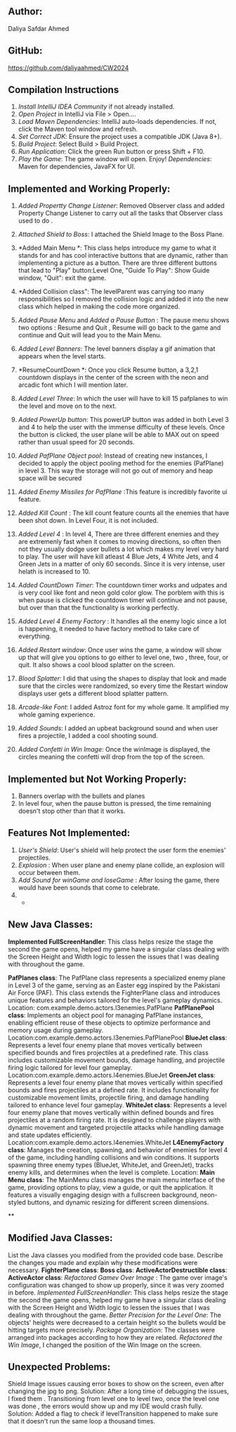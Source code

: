 ## Author:
Daliya Safdar Ahmed

## GitHub:
https://github.com/daliyaahmed/CW2024


## Compilation Instructions


1. *Install IntelliJ IDEA Community* if not already installed.
2. *Open Project* in IntelliJ via File > Open....
3. *Load Maven Dependencies*: IntelliJ auto-loads dependencies. If not, click the Maven tool window and refresh.
4. *Set Correct JDK*: Ensure the project uses a compatible JDK (Java 8+).
5. *Build Project*: Select Build > Build Project.
6. *Run Application*: Click the green Run button or press Shift + F10.
7. *Play the Game*: The game window will open. Enjoy!
*Dependencies*: Maven for dependencies, JavaFX for UI.


##  Implemented and Working Properly: 

1. *Added Propertty Change Listener*:  Removed Observer class and added Property Change Listener to carry out all the tasks that Observer class used to do .
2. *Attached Shield to Boss*: I attached the Shield Image to the Boss Plane.
3.  *Added Main Menu *: This class helps introduce my game to what it stands for and has  cool interactive buttons that are dynamic, rather than implementing a picture as a button. There are three different buttons that lead to "Play" button:Level One, "Guide To Play": Show Guide window, "Quit": exit the game.

4. *Added Collision class": The levelParent was carrying too many responsibilities so I removed the collision logic and added it into the new class which helped in making the code more organized.
5. *Added Pause Menu* and *Added a Pause Button* : The pause menu shows two options : Resume and Quit , Resume will go back to the game and continue and Quit will lead you to the Main Menu. 
6. *Added Level Banners*: The level banners display a gif animation that appears when the level starts.
7. *ResumeCountDown *: Once you click Resume button, a 3,2,1 countdown displays in the center of the screen with the neon and arcadic font which I will mention later.
8. *Added Level Three*: In which the user will have to kill 15 pafplanes to win the level and move on to the next. 
9. *Added PowerUp button*: This powerUP button was added in both Level 3 and 4 to help the user with the immense difficulty of these levels. Once the button is clicked, the user plane will be able to MAX out on speed rather than usual speed for 20 seconds.
10. *Added PafPlane Object pool*: Instead of creating new instances, I decided to apply the object pooling method for the enemies (PafPlane) in level 3. This way the storage will not go out of memory and heap space will be secured 
11. *Added Enemy Missiles for PafPlane* :This feature is incredibly favorite ui feature.
12. *Added Kill Count* : The kill count feature counts all the enemies that have been shot down. In Level Four, it is not included.
13. *Added Level 4* : In level 4, There are three different enemies and they are extremenly fast when it comes to moving directions, so often then not they usually dodge user bullets a lot which makes my level very hard to play. The user will have kill atleast 4 Blue Jets, 4 White Jets, and 4 Green Jets in a matter of only 60 seconds. Since it is very intense, user helath is increased to 10. 
14. *Added CountDown Timer*: The countdown timer works and udpates and is very cool like font and neon gold color glow. The porblem with this is when pause is clicked the countdown timer will continue and not pause, but over than that the functionality is working perfectly.
15. *Added Level 4 Enemy Factory* : It handles all the enemy logic since a lot is happening, it needed to have factory method to take care of everything.
16. *Added Restart window*: Once user wins the game, a window will show up that will give you options to go either to level one, two , three, four, or quit. It also shows a cool blood splatter on the screen. 
17. *Blood Splatter*: I did that using the shapes to display that look and made sure that the circles were randomized, so every time the Restart window displays user gets a different blood splatter pattern.
18. *Arcade-like Font*: I added Astroz font for my whole game. It amplified my whole gaming experience.
19. *Added Sounds*: I added an upbeat background sound and when user fires a projectile, I added a cool shooting sound. 
20. *Added Confetti in Win Image*: Once the winImage is displayed, the circles meaning the confetti will drop from the top of the screen.



## Implemented but Not Working Properly: 
1. Banners overlap with the bullets and planes 
2. In level four, when the pause button is pressed, the time remaining doesn't stop other than that it works. 
## Features Not Implemented: 
1. *User's Shield*: User's shield will help protect the user form the enemies' projectiles.
2. *Explosion* : When user plane and enemy plane collide, an explosion will occur between them. 
3. *Add Sound for winGame and loseGame* : After losing the game, there would have been sounds that come to celebrate.
4. * 
 


## New Java Classes:
**Implemented FullScreenHandler**: This class helps resize the stage the second the game opens, helped my game have a singular class dealing with the Screen Height and Width logic to lessen the issues that I was dealing with throughout the game.

**PafPlanes class**:
The PafPlane class represents a specialized enemy plane in Level 3 of the game, serving as an Easter egg inspired by the Pakistani Air Force (PAF). This class extends the FighterPlane class and introduces unique features and behaviors tailored for the level's gameplay dynamics.
Location: com.example.demo.actors.l3enemies.PafPlane
**PafPlanePool class**:
 Implements an object pool for managing PafPlane instances, enabling efficient reuse of these objects to optimize performance and memory usage during gameplay.
 Location:com.example.demo.actors.l3enemies.PafPlanePool
**BlueJet class**:
 Represents a level four enemy plane that moves vertically between specified bounds and fires projectiles at a predefined rate. This class includes customizable movement bounds, damage handling, and projectile firing logic tailored for level four gameplay.
 Location:com.example.demo.actors.l4enemies.BlueJet
**GreenJet class**:
 Represents a level four enemy plane that moves vertically within specified bounds and fires projectiles at a defined rate. It includes functionality for customizable movement limits, projectile firing, and damage handling tailored to enhance level four gameplay.
**WhiteJet class**:
Represents a level four enemy plane that moves vertically within defined bounds and fires projectiles at a random firing rate. It is designed to challenge players with dynamic movement and targeted projectile attacks while handling damage and state updates efficiently.
Location:com.example.demo.actors.l4enemies.WhiteJet
**L4EnemyFactory class**:
Manages the creation, spawning, and behavior of enemies for level 4 of the game, including handling collisions and win conditions. It supports spawning three enemy types (BlueJet, WhiteJet, and GreenJet), tracks enemy kills, and determines when the level is complete.
Location:
**Main Menu class**:
 The MainMenu class manages the main menu interface of the game, providing options to play, view a guide, or quit the application. It features a visually engaging design with a fullscreen background, neon-styled buttons, and dynamic resizing for different screen dimensions.



**

## Modified Java Classes: 
List the Java classes you modified from the provided code
base. Describe the changes you made and explain why these modifications were
necessary.
**FighterPlane class**:
**Boss class**:
**ActiveActorDestructible class**:
**ActiveActor class**:
*Refactored Gamev Over Image* : The game over image's configuration was changed to show up properly, since it was very zoomed in before. 
*Implemented FullScreenHandler*: This class helps resize the stage the second the game opens, helped my game have a singular class dealing with the Screen Height and Width logic to lessen the issues that I was dealing with throughout the game.
*Better Precision for the Level One*: The objects' heights were decreased to a certain height so the bullets would be hitting targets more precisely.
*Package Organization*: The classes were arranged into packages according to how they are related.
*Refactored the Win Image*, I changed the position of the Win Image on the screen.

##  Unexpected Problems: 
Shield Image issues causing error boxes to show on the screen, even after changing the jpg to png.
Solution: After a long time of debugging the issues, I fixed them .
Transitioning from level one to level two, once the level one was done , the errors would show up and my IDE would crash fully.
Solution: Added a flag to check if levelTransition happened to make sure that it doesn't run the same loop a thousand times.

